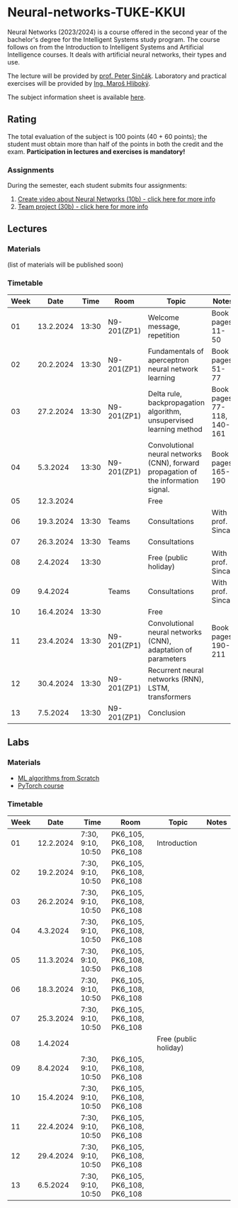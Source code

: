 # Neural-networks-TUKE-KKUI
Neural Networks (2023/2024) is a course offered in the second year of the bachelor's degree for the Intelligent Systems study program. The course follows on from the Introduction to Intelligent Systems and Artificial Intelligence courses. It deals with artificial neural networks, their types and use.

The lecture will be provided by [prof. Peter Sinčák](https://petersincak.com). Laboratory and practical exercises will be provided by [Ing. Maroš Hliboký](https://www.cloudai.sk/people-maroshliboky/).

The subject information sheet is available [here](materials/nn_uni_info.png).

[//]: # (## Contact of members)


## Rating
The total evaluation of the subject is 100 points (40 + 60 points); the student must obtain more than half of the points in both the credit and the exam. **Participation in lectures and exercises is mandatory!**

### Assignments
During the semester, each student submits four assignments:
1. [Create video about Neural Networks (10b) - click here for more info](materials/assigment_1.md)
2. [Team project (30b) - click here for more info](materials/assigment_2.md)

## Lectures 

### Materials
(list of materials will be published soon)

### Timetable
| **Week** | **Date**  | **Time** | **Room**    | **Topic**                                                                           | **Notes**                   |
|----------|-----------|----------|-------------|-------------------------------------------------------------------------------------|-----------------------------|
| 01       | 13.2.2024 | 13:30    | N9-201(ZP1) | Welcome message, repetition                                                         | Book pages: 11-50           |
| 02       | 20.2.2024 | 13:30    | N9-201(ZP1) | Fundamentals of aperceptron neural network learning                                 | Book pages: 51-77           |
| 03       | 27.2.2024 | 13:30    | N9-201(ZP1) | Delta rule, backpropagation algorithm, unsupervised learning method                 | Book pages: 77-118, 140-161 |
| 04       | 5.3.2024  | 13:30    | N9-201(ZP1) | Convolutional neural networks (CNN), forward propagation of the information signal. | Book pages: 165-190         |
| 05       | 12.3.2024 |          |             | Free                                                                                |                             |
| 06       | 19.3.2024 | 13:30    | Teams       | Consultations                                                                       | With prof. Sincak           |
| 07       | 26.3.2024 | 13:30    | Teams       | Consultations                                                                       |                             |
| 08       | 2.4.2024  | 13:30    |             | Free (public holiday)                                                               | With prof. Sincak           |
| 09       | 9.4.2024  |          | Teams       | Consultations                                                                       | With prof. Sincak           |
| 10       | 16.4.2024 | 13:30    |             | Free                                                                                |                             |
| 11       | 23.4.2024 | 13:30    | N9-201(ZP1) | Convolutional neural networks (CNN), adaptation of parameters                       | Book pages: 190-211         |
| 12       | 30.4.2024 | 13:30    | N9-201(ZP1) | Recurrent neural networks (RNN), LSTM, transformers                                 |                             |
| 13       | 7.5.2024  | 13:30    | N9-201(ZP1) | Conclusion                                                                          |                             |


## Labs

### Materials
- [ML algorithms from Scratch](https://github.com/patrickloeber/MLfromscratch)
- [PyTorch course](https://github.com/patrickloeber/pytorchTutorial)

### Timetable

| **Week** | **Date**  | **Time**          | **Room**                  | **Topic**             | **Notes** |
|----------|-----------|-------------------|---------------------------|-----------------------|-----------|
| 01       | 12.2.2024 | 7:30, 9:10, 10:50 | PK6_105, PK6_108, PK6_108 | Introduction          |           |
| 02       | 19.2.2024 | 7:30, 9:10, 10:50 | PK6_105, PK6_108, PK6_108 |                       |           |
| 03       | 26.2.2024 | 7:30, 9:10, 10:50 | PK6_105, PK6_108, PK6_108 |                       |           |
| 04       | 4.3.2024  | 7:30, 9:10, 10:50 | PK6_105, PK6_108, PK6_108 |                       |           |
| 05       | 11.3.2024 | 7:30, 9:10, 10:50 | PK6_105, PK6_108, PK6_108 |                       |           |
| 06       | 18.3.2024 | 7:30, 9:10, 10:50 | PK6_105, PK6_108, PK6_108 |                       |           |
| 07       | 25.3.2024 | 7:30, 9:10, 10:50 | PK6_105, PK6_108, PK6_108 |                       |           |
| 08       | 1.4.2024  |                   |                           | Free (public holiday) |           |
| 09       | 8.4.2024  | 7:30, 9:10, 10:50 | PK6_105, PK6_108, PK6_108 |                       |           |
| 10       | 15.4.2024 | 7:30, 9:10, 10:50 | PK6_105, PK6_108, PK6_108 |                       |           |
| 11       | 22.4.2024 | 7:30, 9:10, 10:50 | PK6_105, PK6_108, PK6_108 |                       |           |
| 12       | 29.4.2024 | 7:30, 9:10, 10:50 | PK6_105, PK6_108, PK6_108 |                       |           |
| 13       | 6.5.2024  | 7:30, 9:10, 10:50 | PK6_105, PK6_108, PK6_108 |                       |           |